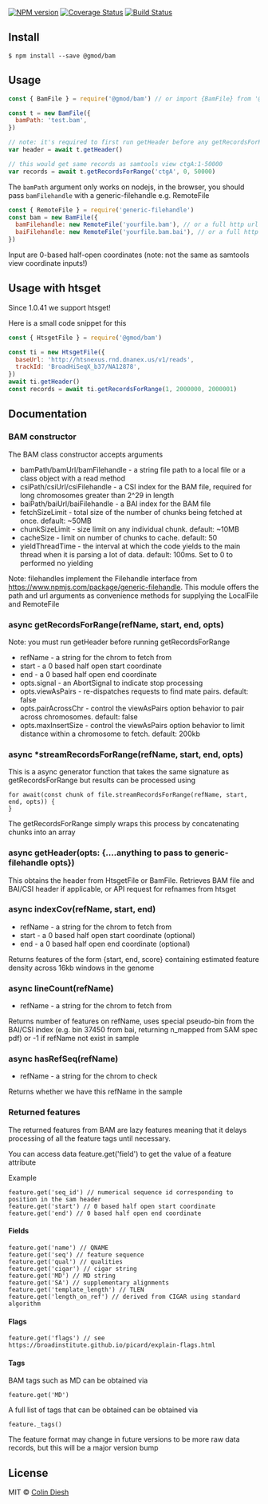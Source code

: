 [![NPM version](https://img.shields.io/npm/v/@gmod/bam.svg?style=flat-square)](https://npmjs.org/package/@gmod/bam)
[![Coverage Status](https://img.shields.io/codecov/c/github/GMOD/bam-js/master.svg?style=flat-square)](https://codecov.io/gh/GMOD/bam-js/branch/master)
[![Build Status](https://img.shields.io/github/workflow/status/GMOD/bam-js/Push/master?logo=github&style=flat-query)](https://github.com/GMOD/bam-js/actions?query=branch%3Amaster+workflow%3APush+)

## Install

    $ npm install --save @gmod/bam

## Usage

```js
const { BamFile } = require('@gmod/bam') // or import {BamFile} from '@gmod/bam'

const t = new BamFile({
  bamPath: 'test.bam',
})

// note: it's required to first run getHeader before any getRecordsForRange
var header = await t.getHeader()

// this would get same records as samtools view ctgA:1-50000
var records = await t.getRecordsForRange('ctgA', 0, 50000)
```

The `bamPath` argument only works on nodejs, in the browser, you should pass `bamFilehandle` with a generic-filehandle e.g. RemoteFile

```js
const { RemoteFile } = require('generic-filehandle')
const bam = new BamFile({
  bamFilehandle: new RemoteFile('yourfile.bam'), // or a full http url
  baiFilehandle: new RemoteFile('yourfile.bam.bai'), // or a full http url
})
```

Input are 0-based half-open coordinates (note: not the same as samtools view coordinate inputs!)

## Usage with htsget

Since 1.0.41 we support htsget!

Here is a small code snippet for this

```js
const { HtsgetFile } = require('@gmod/bam')

const ti = new HtsgetFile({
  baseUrl: 'http://htsnexus.rnd.dnanex.us/v1/reads',
  trackId: 'BroadHiSeqX_b37/NA12878',
})
await ti.getHeader()
const records = await ti.getRecordsForRange(1, 2000000, 2000001)
```

## Documentation

### BAM constructor

The BAM class constructor accepts arguments

- bamPath/bamUrl/bamFilehandle - a string file path to a local file or a class object with a read method
- csiPath/csiUrl/csiFilehandle - a CSI index for the BAM file, required for long chromosomes greater than 2^29 in length
- baiPath/baiUrl/baiFilehandle - a BAI index for the BAM file
- fetchSizeLimit - total size of the number of chunks being fetched at once. default: ~50MB
- chunkSizeLimit - size limit on any individual chunk. default: ~10MB
- cacheSize - limit on number of chunks to cache. default: 50
- yieldThreadTime - the interval at which the code yields to the main thread when it is parsing a lot of data. default: 100ms. Set to 0 to performed no yielding

Note: filehandles implement the Filehandle interface from https://www.npmjs.com/package/generic-filehandle. This module offers the path and url arguments as convenience methods for supplying the LocalFile and RemoteFile

### async getRecordsForRange(refName, start, end, opts)

Note: you must run getHeader before running getRecordsForRange

- refName - a string for the chrom to fetch from
- start - a 0 based half open start coordinate
- end - a 0 based half open end coordinate
- opts.signal - an AbortSignal to indicate stop processing
- opts.viewAsPairs - re-dispatches requests to find mate pairs. default: false
- opts.pairAcrossChr - control the viewAsPairs option behavior to pair across chromosomes. default: false
- opts.maxInsertSize - control the viewAsPairs option behavior to limit distance within a chromosome to fetch. default: 200kb

### async \*streamRecordsForRange(refName, start, end, opts)

This is a async generator function that takes the same signature as getRecordsForRange but results can be processed using

    for await(const chunk of file.streamRecordsForRange(refName, start, end, opts)) {
    }

The getRecordsForRange simply wraps this process by concatenating chunks into an array

### async getHeader(opts: {....anything to pass to generic-filehandle opts})

This obtains the header from HtsgetFile or BamFile. Retrieves BAM file and BAI/CSI header if applicable, or API request for refnames from htsget

### async indexCov(refName, start, end)

- refName - a string for the chrom to fetch from
- start - a 0 based half open start coordinate (optional)
- end - a 0 based half open end coordinate (optional)

Returns features of the form {start, end, score} containing estimated feature density across 16kb windows in the genome

### async lineCount(refName)

- refName - a string for the chrom to fetch from

Returns number of features on refName, uses special pseudo-bin from the BAI/CSI index (e.g. bin 37450 from bai, returning n_mapped from SAM spec pdf) or -1 if refName not exist in sample

### async hasRefSeq(refName)

- refName - a string for the chrom to check

Returns whether we have this refName in the sample

### Returned features

The returned features from BAM are lazy features meaning that it delays
processing of all the feature tags until necessary.

You can access data feature.get('field') to get the value of a feature attribute

Example

    feature.get('seq_id') // numerical sequence id corresponding to position in the sam header
    feature.get('start') // 0 based half open start coordinate
    feature.get('end') // 0 based half open end coordinate

#### Fields

    feature.get('name') // QNAME
    feature.get('seq') // feature sequence
    feature.get('qual') // qualities
    feature.get('cigar') // cigar string
    feature.get('MD') // MD string
    feature.get('SA') // supplementary alignments
    feature.get('template_length') // TLEN
    feature.get('length_on_ref') // derived from CIGAR using standard algorithm

#### Flags

    feature.get('flags') // see https://broadinstitute.github.io/picard/explain-flags.html

#### Tags

BAM tags such as MD can be obtained via

    feature.get('MD')

A full list of tags that can be obtained can be obtained via

    feature._tags()

The feature format may change in future versions to be more raw data records, but this will be a major version bump

## License

MIT © [Colin Diesh](https://github.com/cmdcolin)

```

```
